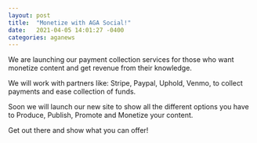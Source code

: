 ```yaml
---
layout: post
title:  "Monetize with AGA Social!"
date:   2021-04-05 14:01:27 -0400
categories: aganews
---
```


We are launching our payment collection services for those who want monetize content and get revenue from their knowledge.

We will work with partners like: Stripe, Paypal, Uphold, Venmo, to collect payments and ease collection of funds.

Soon we will launch our new site to show all the different options you have to Produce, Publish, Promote and Monetize your content.

Get out there and show what you can offer!